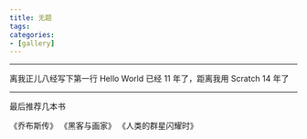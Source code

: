 ```yaml
---
title: 无题
tags:
categories:
- [gallery]
---
```



-----

离我正儿八经写下第一行 Hello World 已经 11 年了，距离我用 Scratch 14 年了

-----

最后推荐几本书

《乔布斯传》
《黑客与画家》
《人类的群星闪耀时》